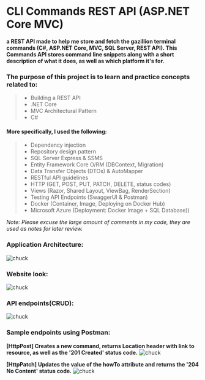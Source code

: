 # CLI Commands REST API (ASP.NET Core MVC)

**a REST API made to help me store and fetch the gazillion terminal commands (C#, ASP.NET Core, MVC, SQL Server, REST API). This Commands API stores command line snippets along with a short description of what it does, as well as which platform it's for.**

### The purpose of this project is to learn and practice concepts related to:<br />
> * Building a REST API
> * .NET Core
> * MVC Architectural Pattern
> * C#

#### More specifically, I used the following:
> * Dependency injection
> * Repository design pattern
> * SQL Server Express & SSMS
> * Entity Framework Core O/RM (DBContext, Migration)
> * Data Transfer Objects (DTOs) & AutoMapper
> * RESTful API guidelines
> * HTTP (GET, POST, PUT, PATCH, DELETE, status codes)
> * Views (Razor, Shared Layout, ViewBag, RenderSection)
> * Testing API Endpoints (SwaggerUI & Postman)
> * Docker (Container, Image, Deploying on Docker Hub)
> * Microsoft Azure (Deployment: Docker Image + SQL Database))

_Note: Please excuse the large amount of comments in my code, they are used as notes for later review._

### Application Architecture:
![chuck](https://user-images.githubusercontent.com/59063950/91676248-3553ad80-eb0d-11ea-8fc7-e674ef0784a4.png)

### Website look:
![chuck](https://i.postimg.cc/Gtztfz5z/Screenshot-from-2021-11-29-16-55-34.png)

### API endpoints(CRUD):
![chuck](https://user-images.githubusercontent.com/59063950/91676062-8e6f1180-eb0c-11ea-83b0-affd0f607eac.png)

### Sample endpoints using Postman:

**[HttpPost] Creates a new command, returns Location header with link to resource, as well as the '201 Created' status code.**
![chuck](https://user-images.githubusercontent.com/59063950/91677362-73060580-eb10-11ea-8097-6751b4c014d3.png)

**[HttpPatch] Updates the value of the howTo attribute and returns the '204 No Content' status code.**
![chuck](https://user-images.githubusercontent.com/59063950/91677120-d17eb400-eb0f-11ea-84ea-8922972542fd.png)
